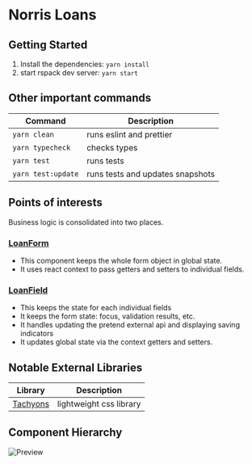 # Norris Loans

## Getting Started

1. Install the dependencies: `yarn install`
2. start rspack dev server: `yarn start`

## Other important commands

| Command            | Description                      |
| ------------------ | -------------------------------- |
| `yarn clean`       | runs eslint and prettier         |
| `yarn typecheck`   | checks types                     |
| `yarn test`        | runs tests                       |
| `yarn test:update` | runs tests and updates snapshots |

## Points of interests

Business logic is consolidated into two places.

### [LoanForm](https://github.com/jnorris-cs/norris-loans/tree/main/src/components/LoanForm)

- This component keeps the whole form object in global state.
- It uses react context to pass getters and setters to individual fields.

### [LoanField](https://github.com/jnorris-cs/norris-loans/tree/main/src/components/LoanField)

- This keeps the state for each individual fields
- It keeps the form state: focus, validation results, etc.
- It handles updating the pretend external api and displaying saving indicators
- It updates global state via the context getters and setters.

## Notable External Libraries

| Library                          | Description             |
| -------------------------------- | ----------------------- |
| [Tachyons](https://tachyons.io/) | lightweight css library |

## Component Hierarchy

![Preview](https://docs.google.com/drawings/d/e/2PACX-1vTCee3iOw3BUbLtkfs5-_JoImHYZT3d8bsEed-rinP8gGNrVkvl4wX3x_6XhxpqytAq0ySb6zLmmvyL/pub?w=812&h=718)
